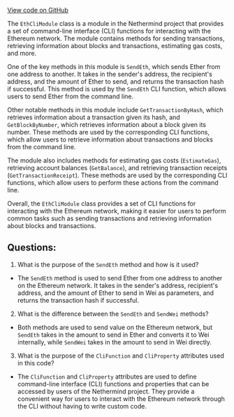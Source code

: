 [View code on GitHub](https://github.com/NethermindEth/nethermind/src/Nethermind/Nethermind.Cli/Modules/EthCliModule.cs)

The `EthCliModule` class is a module in the Nethermind project that provides a set of command-line interface (CLI) functions for interacting with the Ethereum network. The module contains methods for sending transactions, retrieving information about blocks and transactions, estimating gas costs, and more. 

One of the key methods in this module is `SendEth`, which sends Ether from one address to another. It takes in the sender's address, the recipient's address, and the amount of Ether to send, and returns the transaction hash if successful. This method is used by the `SendEth` CLI function, which allows users to send Ether from the command line.

Other notable methods in this module include `GetTransactionByHash`, which retrieves information about a transaction given its hash, and `GetBlockByNumber`, which retrieves information about a block given its number. These methods are used by the corresponding CLI functions, which allow users to retrieve information about transactions and blocks from the command line.

The module also includes methods for estimating gas costs (`EstimateGas`), retrieving account balances (`GetBalance`), and retrieving transaction receipts (`GetTransactionReceipt`). These methods are used by the corresponding CLI functions, which allow users to perform these actions from the command line.

Overall, the `EthCliModule` class provides a set of CLI functions for interacting with the Ethereum network, making it easier for users to perform common tasks such as sending transactions and retrieving information about blocks and transactions.
## Questions: 
 1. What is the purpose of the `SendEth` method and how is it used?
- The `SendEth` method is used to send Ether from one address to another on the Ethereum network. It takes in the sender's address, recipient's address, and the amount of Ether to send in Wei as parameters, and returns the transaction hash if successful.

2. What is the difference between the `SendEth` and `SendWei` methods?
- Both methods are used to send value on the Ethereum network, but `SendEth` takes in the amount to send in Ether and converts it to Wei internally, while `SendWei` takes in the amount to send in Wei directly.

3. What is the purpose of the `CliFunction` and `CliProperty` attributes used in this code?
- The `CliFunction` and `CliProperty` attributes are used to define command-line interface (CLI) functions and properties that can be accessed by users of the Nethermind project. They provide a convenient way for users to interact with the Ethereum network through the CLI without having to write custom code.